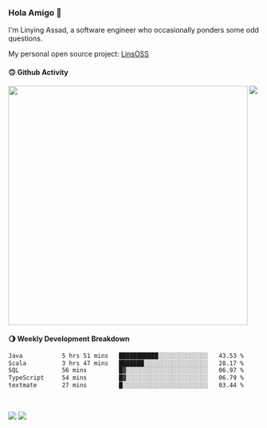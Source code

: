 ### Hola Amigo 🤣   

I'm Linying Assad, a software engineer who occasionally ponders some odd questions.  

My personal open source project: [LinsOSS](https://github.com/linsoss)
 
#### 🙃 Github Activity 
<div>
  <img src="https://github-readme-stats.vercel.app/api?username=al-assad&show_icons=true" align="top" style="display: inline-block;" width="480"/>
  <img src="https://github-readme-stats.vercel.app/api/top-langs/?username=al-assad&hide=css,html&langs_count=8&layout=compact" align="top" style="display: inline-block;"/>
</div>

#### 🌖 Weekly Development Breakdown
<!--START_SECTION:waka-->

```txt
Java           5 hrs 51 mins   ███████████░░░░░░░░░░░░░░   43.53 %
Scala          3 hrs 47 mins   ███████░░░░░░░░░░░░░░░░░░   28.17 %
SQL            56 mins         █▓░░░░░░░░░░░░░░░░░░░░░░░   06.97 %
TypeScript     54 mins         █▓░░░░░░░░░░░░░░░░░░░░░░░   06.79 %
textmate       27 mins         █░░░░░░░░░░░░░░░░░░░░░░░░   03.44 %
```

<!--END_SECTION:waka-->

<br>

<a href="https://twitter.com/assad_lin"><img src="https://img.shields.io/badge/Twitter-@assad__lin-blue?style=flat&logo=twitter" /></a>
<a href="https://al-assad.github.io"><img src="https://img.shields.io/badge/Blogs-Linying_Assad's_Blog-yellow?style=flat&logo=github" /></a>

